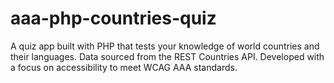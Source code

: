 # aaa-php-countries-quiz
A quiz app built with PHP that tests your knowledge of world countries and their languages. Data sourced from the REST Countries API. Developed with a focus on accessibility to meet WCAG AAA standards.
